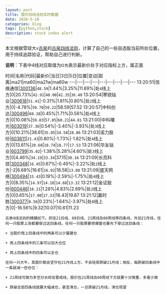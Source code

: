```yaml
---
layout: post
title: 股价四线法则实时数据
date: 2020-5-10
categories: blog
tags: [python,stock]
description: stock index alert
---
```



本文根据雪球大v[古泉](https://xueqiu.com/u/7148646888)的[古泉四线法则](https://xueqiu.com/7148646888/130498192)，计算了自己的一些自选股当前所处位置，用于持续追踪验证，帮助自己进行判断。

**说明**：下表中4线对应取值为`红色`表示最新价处于对应指标上方，属正面

时间|名称|代码|最新价|当日|3日|5日|位置|变动|距离|ma21|ma60|ma21w|ma60w
---|---|---|---|---|---|---|---|---
13:20:51|信维通信|[300136](https://xueqiu.com/S/SZ300136)|`48.59`|1.44%|3.25%|11.69%|处`4`线上方|0|20.73%|`42.91`|`40.00`|`42.35`|`36.40`
13:20:54|寒锐钴业|[300618](https://xueqiu.com/S/SZ300618)|`51.41`|-0.31%|1.81%|0.80%|处`2`线上方|0|-4.78%|`50.70`|`50.22`|58.59|57.52
13:20:57|中科创达|[300496](https://xueqiu.com/S/SZ300496)|`60.38`|0.45%|1.71%|0.56%|处`4`线上方|0|10.08%|`59.83`|`57.85`|`60.21`|`44.81`
13:21:00|中科曙光|[603019](https://xueqiu.com/S/SH603019)|`37.36`|0.54%|-3.40%|-3.93%|处`3`线上方|0|10.21%|38.61|`35.05`|`34.58`|`28.86`
13:21:03|诺力股份|[603611](https://xueqiu.com/S/SH603611)|`21.43`|0.80%|-1.73%|-1.82%|处`4`线上方|0|13.61%|`20.68`|`18.74`|`18.77`|`17.53`
13:21:06|华友钴业|[603799](https://xueqiu.com/S/SH603799)|`35.02`|-1.38%|5.28%|4.60%|处`3`线上方|0|4.46%|`34.19`|`33.34`|37.15|`30.16`
13:21:09|长亮科技|[300348](https://xueqiu.com/S/SZ300348)|`16.45`|0.67%|-0.49%|-3.22%|处`2`线上方|-2|6.68%|16.61|`16.02`|16.58|`13.08`
13:21:09|盛天网络|[300494](https://xueqiu.com/S/SZ300494)|`15.43`|0.19%|-2.59%|-1.75%|处`4`线上方|0|8.35%|`14.97`|`14.10`|`14.68`|`13.32`
13:21:12|金证股份|[600446](https://xueqiu.com/S/SH600446)|`18.21`|1.28%|4.83%|2.69%|处`2`线上方|0|0.65%|`17.00`|`17.33`|18.43|19.87
13:21:12|赢时胜|[300377](https://xueqiu.com/S/SZ300377)|`8.56`|0.23%|-1.64%|-3.97%|处`0`线上方|0|-16.56%|9.32|10.07|10.61|11.23

```
古泉4线法则的精髓如下。抓住21日线、60日线、21周线及60周线等四条线，外加21月线，任何一只股票上涨都要穿过这四条线，任何一只股票要想爆雷也要先下穿过这四条线：

+ 当股价爬上四条线中的两条可以少量建仓

+ 爬上四条线中的三条可以加大仓位

+ 爬上四条线中的四条可以全仓

任何一只大牛，其股价都会坚守在21月线上方，不会轻易跌破21月线；相反，每跌破四条线中一条就减一些仓位：

+ 21周线可做为多空分水岭及警戒线，股价在21周线及60周线下方就要十分慎重，多看少做

+ 跌破全部四条线就要大幅减仓，甚至清仓，一旦跌破21月线，清仓观望
```